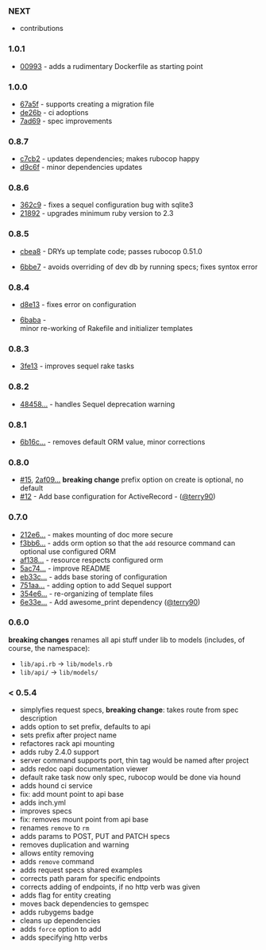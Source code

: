 ### NEXT

- contributions

### 1.0.1

- [00993](https://github.com/LeFnord/grape-starter/commit/6fef3812fd587ea61c29b9eacde1fb856ad00993) - adds a rudimentary Dockerfile as starting point

### 1.0.0

- [67a5f](https://github.com/LeFnord/grape-starter/commit/b1f32801844ed9a98bc4d5f7c938451ef7667a5f) - supports creating a migration file
- [de26b](https://github.com/LeFnord/grape-starter/commit/22ad2170176b9602cff2239a7d0469c823cde26b) - ci adoptions
- [7ad69](https://github.com/LeFnord/grape-starter/commit/925fa5fb161c8cc26c96834e185d8299a207ad69) - spec improvements

### 0.8.7

- [c7cb2](https://github.com/LeFnord/grape-starter/commit/4be5bd9b7c06611e096d6eaa23d7168136bc7cb2) - updates dependencies; makes rubocop happy
- [d9c6f](https://github.com/LeFnord/grape-starter/commit/2f97247767c3e76c4c33da50eec2ad160bed9c6f) - minor dependencies updates

### 0.8.6

- [362c9](https://github.com/LeFnord/grape-starter/commit/56035384befacb877e89e8a04f7bc62c9e7362c9) - fixes a sequel configuration bug with sqlite3
- [21892](https://github.com/LeFnord/grape-starter/commit/4e249978af71abba35e00b0d4e85ec6ffaa21892) - upgrades minimum ruby version to 2.3

### 0.8.5

- [cbea8](https://github.com/LeFnord/grape-starter/commit/fa5edb5dc7e0883ff099e297e9cbd5bd5ebcbea8) - DRYs up template code; passes rubocop 0.51.0

- [6bbe7](https://github.com/LeFnord/grape-starter/commit/a224b5d8dfa001cb1e8dec3b1a1e28fc9826bbe7) - avoids overriding of dev db by running specs; fixes syntox error

### 0.8.4

- [d8e13](https://github.com/LeFnord/grape-starter/commit/1f5faef958799704163b7db25db07c569cad8e13) -
  fixes error on configuration

- [6baba](https://github.com/LeFnord/grape-starter/commit/e00433dee97509e71c1685a0da9134ce2a66baba) -  
  minor re-working of Rakefile and initializer templates

### 0.8.3

- [3fe13](https://github.com/LeFnord/grape-starter/commit/3fe134c6ce0666dfd86165b5d2c1a219a4629862) - improves sequel rake tasks

### 0.8.2

- [48458…](https://github.com/LeFnord/grape-starter/commit/48458938a341660453052660448a058aee0f8e81) - handles Sequel deprecation warning

### 0.8.1

- [6b16c…](https://github.com/LeFnord/grape-starter/commit/6b16c0bf38e4cad8d486e805269157dcbaefbb64) - removes default ORM value, minor corrections

### 0.8.0

- [#15](https://github.com/LeFnord/grape-starter/pull/15), [2af09…](https://github.com/LeFnord/grape-starter/commit/2af09dddf97f756e96c80c745ee68aad5ab4ccc3) **breaking change** prefix option on create is optional, no default
- [#12](https://github.com/LeFnord/grape-starter/pull/12) - Add base configuration for ActiveRecord - ([@terry90](https://github.com/terry90))

### 0.7.0

- [212e6…](https://github.com/LeFnord/grape-starter/commit/212e6245e10598efe286143dac39f46134c58c54) - makes mounting of doc more secure
- [f3bb6…](https://github.com/LeFnord/grape-starter/commit/f3bb63fdee79df4552316524b1ac3adaebab811a) - adds orm option so that the `add` resource command can optional use configured ORM
- [af138…](https://github.com/LeFnord/grape-starter/commit/af1388ae6479b81646c56ac55f856ea275dc9817) - resource respects configured orm
- [5ac74…](https://github.com/LeFnord/grape-starter/commit/5ac747a7fb44d97eedbeba1e7a11e475846d7743) - improve README
- [eb33c…](https://github.com/LeFnord/grape-starter/commit/eb33c910c623b34db54ccb64ee59af4c639029e4) - adds base storing of configuration
- [751aa…](https://github.com/LeFnord/grape-starter/commit/751aa8ae929bed0ff66ac9830468279238bec252) - adding option to add Sequel support
- [354e6…](https://github.com/LeFnord/grape-starter/commit/354e63abd77751fe0f3a1b405bb49ab754ab1522) - re-organizing of template files
- [6e33e…](https://github.com/LeFnord/grape-starter/commit/6e33e8137aa293eef66913c50010c53d284a0d8d) - Add awesome_print dependency ([@terry90](https://github.com/terry90))

### 0.6.0

**breaking changes** renames all api stuff under lib to models (includes, of course, the namespace):
  - `lib/api.rb` -> `lib/models.rb`
  - `lib/api/` -> `lib/models/`

### < 0.5.4

- simplyfies request specs, **breaking change**: takes route from spec description
- adds option to set prefix, defaults to api
- sets prefix after project name
- refactores rack api mounting
- adds ruby 2.4.0 support
- server command supports port, thin tag would be named after project
- adds redoc oapi documentation viewer
- default rake task now only spec, rubocop would be done via hound
- adds hound ci service
- fix: add mount point to api base
- adds inch.yml
- improves specs
- fix: removes mount point from api base
- renames `remove` to `rm`
- adds params to POST, PUT and PATCH specs
- removes duplication and warning
- allows entity removing
- adds `remove` command
- adds request specs shared examples
- corrects path param for specific endpoints
- corrects adding of endpoints, if no http verb was given
- adds flag for entity creating
- moves back dependencies to gemspec
- adds rubygems badge
- cleans up dependencies
- adds `force` option to add
- adds specifying http verbs
